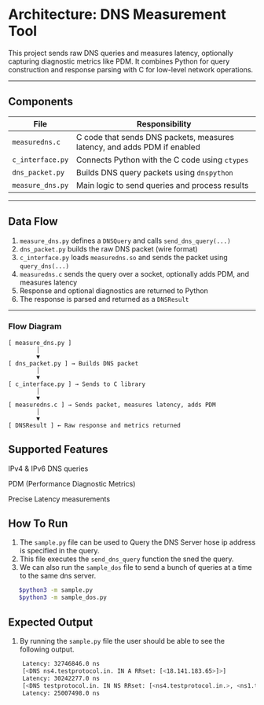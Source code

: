 # Architecture: DNS Measurement Tool

This project sends raw DNS queries and measures latency, optionally capturing diagnostic metrics like PDM. It combines Python for query construction and response parsing with C for low-level network operations.

---

## Components

| File | Responsibility |
|------|----------------|
| `measuredns.c` | C code that sends DNS packets, measures latency, and adds PDM if enabled |
| `c_interface.py` | Connects Python with the C code using `ctypes` |
| `dns_packet.py` | Builds DNS query packets using `dnspython` |
| `measure_dns.py` | Main logic to send queries and process results |

---

## Data Flow

1. `measure_dns.py` defines a `DNSQuery` and calls `send_dns_query(...)`
2. `dns_packet.py` builds the raw DNS packet (wire format)
3. `c_interface.py` loads `measuredns.so` and sends the packet using `query_dns(...)`
4. `measuredns.c` sends the query over a socket, optionally adds PDM, and measures latency
5. Response and optional diagnostics are returned to Python
6. The response is parsed and returned as a `DNSResult`

---

### Flow Diagram

```text
[ measure_dns.py ]
        │
        ▼
[ dns_packet.py ] → Builds DNS packet
        │
        ▼
[ c_interface.py ] → Sends to C library
        │
        ▼
[ measuredns.c ] → Sends packet, measures latency, adds PDM
        │
        ▼
[ DNSResult ] ← Raw response and metrics returned
```

## Supported Features
IPv4 & IPv6 DNS queries

PDM (Performance Diagnostic Metrics)

Precise Latency measurements

## How To Run
1. The `sample.py` file can be used to Query the DNS Server hose ip address is specified in the query.
2. This file executes the `send_dns_query` function the sned the query.
3. We can also run the `sample_dos` file to send a bunch of queries at a time to the same dns server.  
```bash
   $python3 -m sample.py
   $python3 -m sample_dos.py
```
## Expected Output
1. By running the `sample.py` file the user should be able to see the following output.
```bash
    Latency: 32746846.0 ns
    [<DNS ns4.testprotocol.in. IN A RRset: [<18.141.183.65>]>]
    Latency: 30242277.0 ns
    [<DNS testprotocol.in. IN NS RRset: [<ns4.testprotocol.in.>, <ns1.testprotocol.in.>, <ns3.testprotocol.in.>, <ns2.testprotocol.in.>]>]
    Latency: 25007498.0 ns
```
